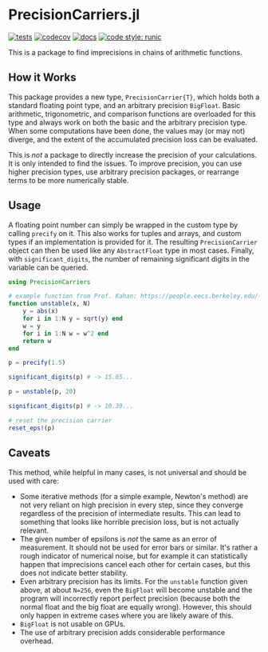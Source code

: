 # PrecisionCarriers.jl

[![tests](https://github.com/AntonReinhard/PrecisionCarriers.jl/actions/workflows/unit_tests.yml/badge.svg)](https://github.com/AntonReinhard/PrecisionCarriers.jl/actions/workflows/unit_tests.yml)
[![codecov](https://codecov.io/gh/AntonReinhard/PrecisionCarriers.jl/graph/badge.svg?token=HUVC6SZC0R)](https://codecov.io/gh/AntonReinhard/PrecisionCarriers.jl)
[![docs](https://img.shields.io/badge/docs-dev-blue.svg)](https://AntonReinhard.github.io/PrecisionCarriers.jl/dev/)
[![code style: runic](https://img.shields.io/badge/code_style-%E1%9A%B1%E1%9A%A2%E1%9A%BE%E1%9B%81%E1%9A%B2-black)](https://github.com/fredrikekre/Runic.jl)

This is a package to find imprecisions in chains of arithmetic functions.

## How it Works

This package provides a new type, `PrecisionCarrier{T}`, which holds both a standard floating point type, and an arbitrary precision `BigFloat`. Basic arithmetic, trigonometric, and comparison functions are overloaded for this type and always work on both the basic and the arbitrary precision type. When some computations have been done, the values may (or may not) diverge, and the extent of the accumulated precision loss can be evaluated.

This is *not* a package to directly increase the precision of your calculations. It is only intended to find the issues. To improve precision, you can use higher precision types, use arbitrary precision packages, or rearrange terms to be more numerically stable.

## Usage

A floating point number can simply be wrapped in the custom type by calling `precify` on it. This also works for tuples and arrays, and custom types if an implementation is provided for it. The resulting `PrecisionCarrier` object can then be used like any `AbstractFloat` type in most cases. Finally, with `significant_digits`, the number of remaining significant digits in the variable can be queried.

```julia
using PrecisionCarriers

# example function from Prof. Kahan: https://people.eecs.berkeley.edu/~wkahan/WrongR.pdf
function unstable(x, N)
    y = abs(x)
    for i in 1:N y = sqrt(y) end
    w = y
    for i in 1:N w = w^2 end
    return w
end

p = precify(1.5)

significant_digits(p) # -> 15.65...

p = unstable(p, 20)

significant_digits(p) # -> 10.39...

# reset the precision carrier
reset_eps!(p)
```

## Caveats

This method, while helpful in many cases, is not universal and should be used with care:
- Some iterative methods (for a simple example, Newton's method) are not very reliant on high precision in every step, since they converge regardless of the precision of intermediate results. This can lead to something that looks like horrible precision loss, but is not actually relevant.
- The given number of epsilons is *not* the same as an error of measurement. It should not be used for error bars or similar. It's rather a rough indicator of numerical noise, but for example it can statistically happen that imprecisions cancel each other for certain cases, but this does not indicate better stability.
- Even arbitrary precision has its limits. For the `unstable` function given above, at about `N=256`, even the `BigFloat` will become unstable and the program will incorrectly report perfect precision (because both the normal float and the big float are equally wrong). However, this should only happen in extreme cases where you are likely aware of this.
- `BigFloat` is not usable on GPUs.
- The use of arbitrary precision adds considerable performance overhead.
